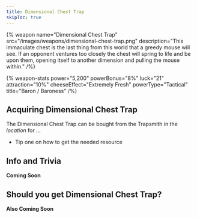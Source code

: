 ```yaml
---
title: Dimensional Chest Trap
skipToc: true
---
```


{% weapon
 name="Dimensional Chest Trap"
 src="/images/weapons/dimensional-chest-trap.png"
 description="This immaculate chest is the last thing from this world that a greedy mouse will see. If an opponent ventures too closely the chest will spring to life and be upon them, opening itself to another dimension and pulling the mouse within."
/%}

{% weapon-stats
 power="5,200"
 powerBonus="8%"
 luck="21"
 attraction="10%"
 cheeseEffect="Extremely Fresh"
 powerType="Tactical"
 title="Baron / Baroness"
/%}

## Acquiring Dimensional Chest Trap

The Dimensional Chest Trap can be bought from the Trapsmith in the *location* for ...

- Tip one on how to get the needed resource

## Info and Trivia

**Coming Soon**

## Should you get Dimensional Chest Trap?

**Also Coming Soon**
